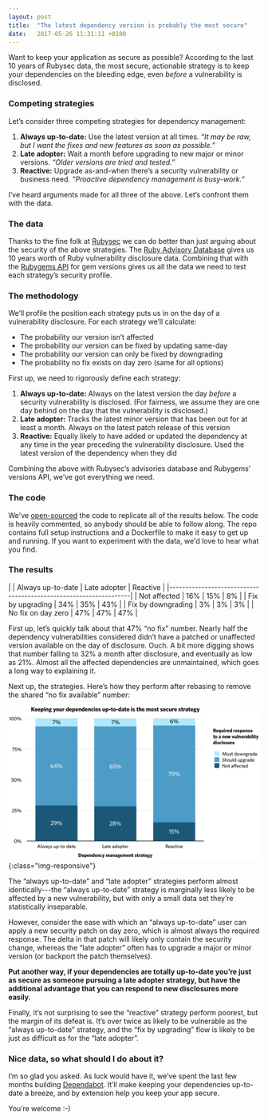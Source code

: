 ```yaml
---
layout: post
title:  "The latest dependency version is probably the most secure"
date:   2017-05-26 11:31:11 +0100
---
```


Want to keep your application as secure as possible? According to the last 10 years of Rubysec data, the most secure, actionable strategy is to keep your dependencies on the bleeding edge, even _before_ a vulnerability is disclosed.


### Competing strategies

Let’s consider three competing strategies for dependency management:

1. **Always up-to-date:** Use the latest version at all times. _“It may be raw, but I want the fixes and new features as soon as possible.”_
2. **Late adopter:** Wait a month before upgrading to new major or minor versions. _“Older versions are tried and tested.”_
3. **Reactive:** Upgrade as-and-when there’s a security vulnerability or business need. _“Proactive dependency management is busy-work.”_

I’ve heard arguments made for all three of the above. Let’s confront them with the data.


### The data

Thanks to the fine folk at [Rubysec][rubysec] we can do better than just arguing about the security of the above strategies. The [Ruby Advisory Database][ruby-advisory-db] gives us 10 years worth of Ruby vulnerability disclosure data. Combining that with the [Rubygems API][rubygems-api] for gem versions gives us all the data we need to test each strategy’s security profile.


### The methodology

We’ll profile the position each strategy puts us in on the day of a vulnerability disclosure. For each strategy we’ll calculate:

- The probability our version isn’t affected
- The probability our version can be fixed by updating same-day
- The probability our version can only be fixed by downgrading
- The probability no fix exists on day zero (same for all options)

First up, we need to rigorously define each strategy:

1. **Always up-to-date:** Always on the latest version the day _before_ a security vulnerability is disclosed. (For fairness, we assume they are one day behind on the day that the vulnerability is disclosed.)
2. **Late adopter:** Tracks the latest minor version that has been out for at least a month. Always on the latest patch release of this version
3. **Reactive:** Equally likely to have added or updated the dependency at any time in the year preceding the vulnerability disclosure. Used the latest version of the dependency when they did

Combining the above with Rubysec’s advisories database and Rubygems’ versions API, we’ve got everything we need.


### The code

We've [open-sourced][jupyter-notebook] the code to replicate all of the results below. The code is heavily commented, so anybody should be able to follow along. The repo contains full setup instructions and a Dockerfile to make it easy to get up and running. If you want to experiment with the data, we'd love to hear what you find.


### The results

|                    | Always up-to-date | Late adopter | Reactive |
|------------------------------------------------------------------|
| Not affected       | 16%               | 15%          | 8%       |
| Fix by upgrading   | 34%               | 35%          | 43%      |
| Fix by downgrading | 3%                | 3%           | 3%       |
| No fix on day zero | 47%               | 47%          | 47%      |

First up, let’s quickly talk about that 47% “no fix” number. Nearly half the dependency vulnerabilities considered didn’t have a patched or unaffected version available on the day of disclosure. Ouch. A bit more digging shows that number falling to 32% a month after disclosure, and eventually as low as 21%. Almost all the affected dependencies are unmaintained, which goes a long way to explaining it.

Next up, the strategies. Here’s how they perform after rebasing to remove the shared “no fix available” number:

![Dependency management strategy comparison chart](/images/blog/dependency-management-strategy-comparison.png){:class="img-responsive"}

The “always up-to-date” and “late adopter” strategies perform almost identically---the “always up-to-date” strategy is marginally less likely to be affected by a new vulnerability, but with only a small data set they’re statistically inseparable.

However, consider the ease with which an “always up-to-date” user can apply a new security patch on day zero, which is almost always the required response. The delta in that patch will likely only contain the security change, whereas the “late adopter” often has to upgrade a major or minor version (or backport the patch themselves).

**Put another way, if your dependencies are totally up-to-date you’re just as secure as someone pursuing a late adopter strategy, but have the additional advantage that you can respond to new disclosures more easily.**

Finally, it’s not surprising to see the “reactive” strategy perform poorest, but the margin of its defeat is. It’s over twice as likely to be vulnerable as the “always up-to-date” strategy, and the “fix by upgrading” flow is likely to be just as difficult as for the “late adopter”.

### Nice data, so what should I do about it?

I’m so glad you asked. As luck would have it, we’ve spent the last few months building [Dependabot][dependabot]. It’ll make keeping your dependencies up-to-date a breeze, and by extension help you keep your app secure.

You’re welcome :-)

[rubysec]: https://rubysec.com/
[ruby-advisory-db]: https://github.com/rubysec/ruby-advisory-db
[rubygems-api]: http://guides.rubygems.org/rubygems-org-api/#gem-version-methods
[jupyter-notebook]: https://github.com/dependabot/gem-vulnerability-analysis/blob/master/notebooks/vulnerability-analysis.ipynb
[dependabot]: https://dependabot.com/

<style>
table {
  margin: 0 auto 2rem auto;
}

th, td {
  text-align: right;
  padding: 0.2rem 0.6rem;
}

td:first-child {
  text-align: left;
}

@media only screen and (max-width : 767px) {
  table {
    font-size: 0.9rem;
    line-height: 1.2rem;
  }

  th, td {
    padding: 0.6rem;
  }
}
</style>
